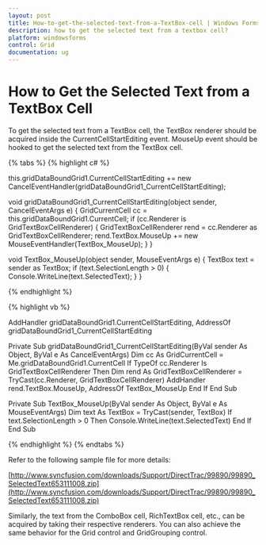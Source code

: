 ```yaml
---
layout: post
title: How-to-get-the-selected-text-from-a-TextBox-cell | Windows Forms | Syncfusion
description: how to get the selected text from a textbox cell?
platform: windowsforms
control: Grid
documentation: ug
---
```


# How to Get the Selected Text from a TextBox Cell

To get the selected text from a TextBox cell, the TextBox renderer should be acquired inside the CurrentCellStartEditing event. MouseUp event should be hooked to get the selected text from the TextBox cell.

{% tabs %}
{% highlight c# %}

this.gridDataBoundGrid1.CurrentCellStartEditing += new CancelEventHandler(gridDataBoundGrid1_CurrentCellStartEditing);

void gridDataBoundGrid1_CurrentCellStartEditing(object sender, CancelEventArgs e)
{
    GridCurrentCell cc = this.gridDataBoundGrid1.CurrentCell;
    if (cc.Renderer is GridTextBoxCellRenderer)
    {
        GridTextBoxCellRenderer rend = cc.Renderer as GridTextBoxCellRenderer;
        rend.TextBox.MouseUp += new MouseEventHandler(TextBox_MouseUp);
    }
}

void TextBox_MouseUp(object sender, MouseEventArgs e)
{
    TextBox text = sender as TextBox;
    if (text.SelectionLength > 0)
    {
        Console.WriteLine(text.SelectedText);
    }
}

{% endhighlight %}

{% highlight vb %}

AddHandler gridDataBoundGrid1.CurrentCellStartEditing, AddressOf gridDataBoundGrid1_CurrentCellStartEditing

Private Sub gridDataBoundGrid1_CurrentCellStartEditing(ByVal sender As Object, ByVal e As CancelEventArgs)
Dim cc As GridCurrentCell = Me.gridDataBoundGrid1.CurrentCell
If TypeOf cc.Renderer Is GridTextBoxCellRenderer Then
Dim rend As GridTextBoxCellRenderer = TryCast(cc.Renderer, GridTextBoxCellRenderer)
AddHandler rend.TextBox.MouseUp, AddressOf TextBox_MouseUp
End If
End Sub

Private Sub TextBox_MouseUp(ByVal sender As Object, ByVal e As MouseEventArgs)
Dim text As TextBox = TryCast(sender, TextBox)
If text.SelectionLength > 0 Then
Console.WriteLine(text.SelectedText)
End If
End Sub

{% endhighlight %}
{% endtabs %}

Refer to the following sample file for more details:

[http://www.syncfusion.com/downloads/Support/DirectTrac/99890/99890_SelectedText653111008.zip](http://www.syncfusion.com/downloads/Support/DirectTrac/99890/99890_SelectedText653111008.zip)

Similarly, the text from the ComboBox cell, RichTextBox cell, etc., can be acquired by taking their respective renderers. You can also achieve the same behavior for the Grid control and GridGrouping control.

